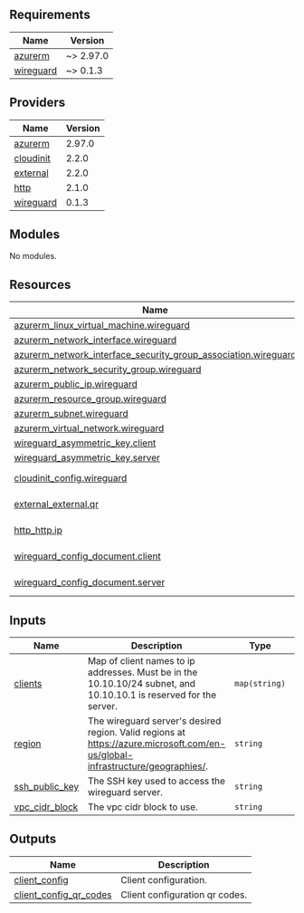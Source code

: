 ## Requirements

| Name | Version |
|------|---------|
| <a name="requirement_azurerm"></a> [azurerm](#requirement\_azurerm) | ~> 2.97.0 |
| <a name="requirement_wireguard"></a> [wireguard](#requirement\_wireguard) | ~> 0.1.3 |

## Providers

| Name | Version |
|------|---------|
| <a name="provider_azurerm"></a> [azurerm](#provider\_azurerm) | 2.97.0 |
| <a name="provider_cloudinit"></a> [cloudinit](#provider\_cloudinit) | 2.2.0 |
| <a name="provider_external"></a> [external](#provider\_external) | 2.2.0 |
| <a name="provider_http"></a> [http](#provider\_http) | 2.1.0 |
| <a name="provider_wireguard"></a> [wireguard](#provider\_wireguard) | 0.1.3 |

## Modules

No modules.

## Resources

| Name | Type |
|------|------|
| [azurerm_linux_virtual_machine.wireguard](https://registry.terraform.io/providers/hashicorp/azurerm/latest/docs/resources/linux_virtual_machine) | resource |
| [azurerm_network_interface.wireguard](https://registry.terraform.io/providers/hashicorp/azurerm/latest/docs/resources/network_interface) | resource |
| [azurerm_network_interface_security_group_association.wireguard](https://registry.terraform.io/providers/hashicorp/azurerm/latest/docs/resources/network_interface_security_group_association) | resource |
| [azurerm_network_security_group.wireguard](https://registry.terraform.io/providers/hashicorp/azurerm/latest/docs/resources/network_security_group) | resource |
| [azurerm_public_ip.wireguard](https://registry.terraform.io/providers/hashicorp/azurerm/latest/docs/resources/public_ip) | resource |
| [azurerm_resource_group.wireguard](https://registry.terraform.io/providers/hashicorp/azurerm/latest/docs/resources/resource_group) | resource |
| [azurerm_subnet.wireguard](https://registry.terraform.io/providers/hashicorp/azurerm/latest/docs/resources/subnet) | resource |
| [azurerm_virtual_network.wireguard](https://registry.terraform.io/providers/hashicorp/azurerm/latest/docs/resources/virtual_network) | resource |
| [wireguard_asymmetric_key.client](https://registry.terraform.io/providers/OJFord/wireguard/latest/docs/resources/asymmetric_key) | resource |
| [wireguard_asymmetric_key.server](https://registry.terraform.io/providers/OJFord/wireguard/latest/docs/resources/asymmetric_key) | resource |
| [cloudinit_config.wireguard](https://registry.terraform.io/providers/hashicorp/cloudinit/latest/docs/data-sources/config) | data source |
| [external_external.qr](https://registry.terraform.io/providers/hashicorp/external/latest/docs/data-sources/external) | data source |
| [http_http.ip](https://registry.terraform.io/providers/hashicorp/http/latest/docs/data-sources/http) | data source |
| [wireguard_config_document.client](https://registry.terraform.io/providers/OJFord/wireguard/latest/docs/data-sources/config_document) | data source |
| [wireguard_config_document.server](https://registry.terraform.io/providers/OJFord/wireguard/latest/docs/data-sources/config_document) | data source |

## Inputs

| Name | Description | Type | Default | Required |
|------|-------------|------|---------|:--------:|
| <a name="input_clients"></a> [clients](#input\_clients) | Map of client names to ip addresses. Must be in the 10.10.10/24 subnet, and 10.10.10.1 is reserved for the server. | `map(string)` | <pre>{<br>  "default": "10.10.10.2"<br>}</pre> | no |
| <a name="input_region"></a> [region](#input\_region) | The wireguard server's desired region. Valid regions at https://azure.microsoft.com/en-us/global-infrastructure/geographies/. | `string` | n/a | yes |
| <a name="input_ssh_public_key"></a> [ssh\_public\_key](#input\_ssh\_public\_key) | The SSH key used to access the wireguard server. | `string` | n/a | yes |
| <a name="input_vpc_cidr_block"></a> [vpc\_cidr\_block](#input\_vpc\_cidr\_block) | The vpc cidr block to use. | `string` | `"10.1.0.0/16"` | no |

## Outputs

| Name | Description |
|------|-------------|
| <a name="output_client_config"></a> [client\_config](#output\_client\_config) | Client configuration. |
| <a name="output_client_config_qr_codes"></a> [client\_config\_qr\_codes](#output\_client\_config\_qr\_codes) | Client configuration qr codes. |
